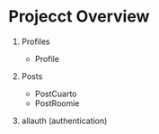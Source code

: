 # Projecct Overview

1. Profiles
    - Profile


2. Posts
    - PostCuarto
    - PostRoomie


3. allauth (authentication)